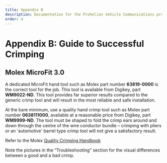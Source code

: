 ```yaml
---
title: Appendix B
description: Documentation for the Prohelion Vehicle Communications protocol
order: 4
---
```


# Appendix B: Guide to Successful Crimping 

## Molex MicroFit 3.0

A dedicated MicroFit hand tool such as Molex part number __63819-0000__ is the correct tool for the job.  This tool is available from Digikey, part __WM9022-ND__.  This tool provides far superior results compared to the generic crimp tool and will result in the most reliable and safe installation.

At the bare minimum, use a quality hand crimp tool such as Molex part number __0638111000__, available at a reasonable price from Digikey, part __WM9999-ND__.  The tool must be shaped to fold the crimp ears around and down through the centre of the wire conductor bundle – crimping with pliers or an 'automotive' barrel type crimp tool will not give a satisfactory result.  

Refer to the Molex [Quality Crimping Handbook](http://www.molex.com/pdm_docs/ats/TM-638000029.pdf)

Note the pictures in the “Troubleshooting” section for the visual differences between a good and a bad crimp.
